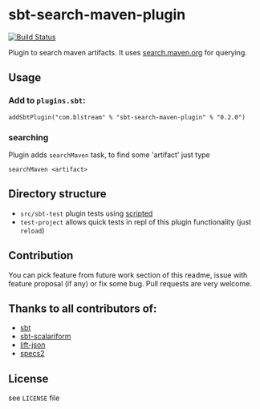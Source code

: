# sbt-search-maven-plugin

[![Build Status](https://travis-ci.org/blstream/sbt-search-maven-plugin.svg?branch=master)](https://travis-ci.org/blstream/sbt-search-maven-plugin)

Plugin to search maven artifacts. It uses [search.maven.org](http://search.maven.org/) for querying.

## Usage
### Add to `plugins.sbt`:

    addSbtPlugin("com.blstream" % "sbt-search-maven-plugin" % "0.2.0")

### searching

Plugin adds `searchMaven` task, to find some 'artifact' just type

    searchMaven <artifact>

## Directory structure

* `src/sbt-test` plugin tests using [scripted](https://github.com/sbt/sbt/tree/1.0.x/scripted)
* `test-project` allows quick tests in repl of this plugin functionality (just `reload`)

## Contribution
You can pick feature from future work section of this readme, issue with feature proposal (if any) or fix some bug. Pull requests are very welcome.

## Thanks to all contributors of:

* [sbt](https://github.com/sbt/sbt)
* [sbt-scalariform](https://github.com/sbt/sbt-scalariform)
* [lift-json](https://github.com/lift/lift/tree/master/framework/lift-base/lift-json/)
* [specs2](https://github.com/etorreborre/specs2)

## License
see `LICENSE` file
